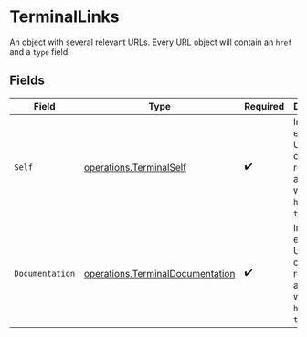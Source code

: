 # TerminalLinks

An object with several relevant URLs. Every URL object will contain an `href` and a `type` field.


## Fields

| Field                                                                                      | Type                                                                                       | Required                                                                                   | Description                                                                                |
| ------------------------------------------------------------------------------------------ | ------------------------------------------------------------------------------------------ | ------------------------------------------------------------------------------------------ | ------------------------------------------------------------------------------------------ |
| `Self`                                                                                     | [operations.TerminalSelf](../../models/operations/terminalself.md)                         | :heavy_check_mark:                                                                         | In v2 endpoints, URLs are commonly represented as objects with an `href` and `type` field. |
| `Documentation`                                                                            | [operations.TerminalDocumentation](../../models/operations/terminaldocumentation.md)       | :heavy_check_mark:                                                                         | In v2 endpoints, URLs are commonly represented as objects with an `href` and `type` field. |